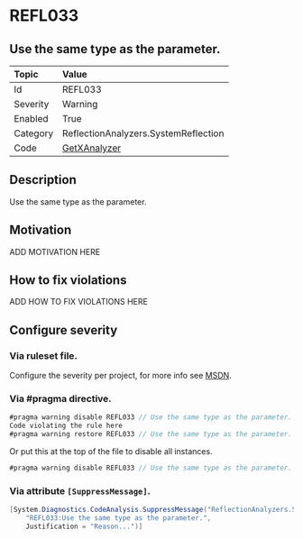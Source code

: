 # REFL033
## Use the same type as the parameter.

| Topic    | Value
| :--      | :--
| Id       | REFL033
| Severity | Warning
| Enabled  | True
| Category | ReflectionAnalyzers.SystemReflection
| Code     | [GetXAnalyzer](https://github.com/DotNetAnalyzers/ReflectionAnalyzers/blob/master/ReflectionAnalyzers/NodeAnalzers/GetXAnalyzer.cs)

## Description

Use the same type as the parameter.

## Motivation

ADD MOTIVATION HERE

## How to fix violations

ADD HOW TO FIX VIOLATIONS HERE

<!-- start generated config severity -->
## Configure severity

### Via ruleset file.

Configure the severity per project, for more info see [MSDN](https://msdn.microsoft.com/en-us/library/dd264949.aspx).

### Via #pragma directive.
```C#
#pragma warning disable REFL033 // Use the same type as the parameter.
Code violating the rule here
#pragma warning restore REFL033 // Use the same type as the parameter.
```

Or put this at the top of the file to disable all instances.
```C#
#pragma warning disable REFL033 // Use the same type as the parameter.
```

### Via attribute `[SuppressMessage]`.

```C#
[System.Diagnostics.CodeAnalysis.SuppressMessage("ReflectionAnalyzers.SystemReflection", 
    "REFL033:Use the same type as the parameter.", 
    Justification = "Reason...")]
```
<!-- end generated config severity -->